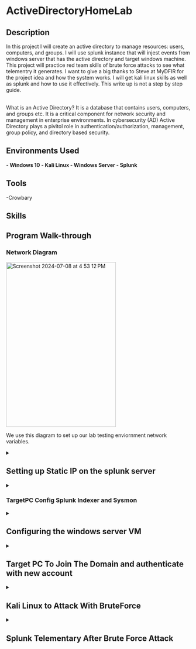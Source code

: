# ActiveDirectoryHomeLab



<h2>Description</h2>
In this project I will create an active directory to manage resources: users, computers, and groups. I will use splunk instance that will injest events from windows server that has the active directory and target windows machine. This project will practice red team skills of brute force attacks to see what telementry it generates. I want to give a big thanks to Steve at MyDFIR for the project idea and how the system works. I will get kali linux skills as well as splunk and how to use it effectively. This write up is not a step by step guide.
<br />
<br />

What is an Active Directory? It is a database that contains users, computers, and groups etc. It is a critical component for network security and management in enterprise environments. In cybersecurity (AD) Active Directory plays a pivitol role in authentication/authorization, management, group policy, and directory based security.
<br />




<h2>Environments Used</h2>

-<b> Windows 10 </b>
-<b> Kali Linux </b>
-<b> Windows Server </b>
-<b> Splunk </b>

<h2>Tools</h2>
-Crowbary
<h2>Skills</h2>


<h2>Program Walk-through</h2>

<h3> Network Diagram</h3>
<img width="300" height="450" alt="Screenshot 2024-07-08 at 4 53 12 PM" src="https://github.com/Developer-AaronB/ActiveDirectoryHomeLab/assets/91814805/d404c082-bdb4-452a-83dc-fc6c0717618d">

We use this diagram to set up our lab testing enviornment network variables. 
</br>

<details>
 <summary><h2> Setting up Static IP on the splunk server </h2></summary>
In order to set this up on the splunk server vm, I had to use the command: sudo nano /etc/netplan/00-installer-config.yaml. This file was the only one in the etc folder. Which brought me up to this screen which allowed me to set my static IP to the one in the diagram. I am currently in the Network layer 3 of the OSI model by configuring all of the static IP addresses.
</br>
<img width="450" height="450" alt="Screenshot 2024-07-09 at 12 26 55 PM" src="https://github.com/Developer-AaronB/ActiveDirectoryHomeLab/assets/91814805/8b2cee7e-a062-4200-a958-0b7839b9c881">
</br>
I had to use command  sudo netplan apply to finalize all changes. 
</br>
<img width="1101" alt="Screenshot 2024-07-10 at 4 02 24 PM" src="https://github.com/Developer-AaronB/ActiveDirectoryHomeLab/assets/91814805/25bb4988-1564-4ea5-a836-1a0c3c8568f8">
</br>
This will run with the user splunk is online everytime. Then I wanted to make sure my vm-host-pc is now renamed to target-pc which will distinguish itself in the labs.
</br>
</details>

<details>
<summary><h3>TargetPC Config Splunk Indexer and Sysmon</h3></summary>
<img width="753" alt="Screenshot 2024-07-10 at 4 10 24 PM" src="https://github.com/Developer-AaronB/ActiveDirectoryHomeLab/assets/91814805/e5a14504-1b2d-4f8a-8699-778723f4f4f4">
</br>
The target pc had the same IP address as the windows server in the diagram I had set up. I had to go into the network adapter settings to configure it as a static IP. This will prevent any IP conflicts from happening. 
</br>
<img width="557" alt="Screenshot 2024-07-10 at 4 18 12 PM" src="https://github.com/Developer-AaronB/ActiveDirectoryHomeLab/assets/91814805/ed88a102-ffe2-470e-bea0-ce4a15603058">
</br>
One of the main problems I ran into was the account creation for splunk enterprise. It took two weeks fo non stop calling to customer service to resolve the "48 hour wait time" specified for trial email. After the problem was resolved I was able to download splunk and indexer, which I made sure to put the correct IP address of the target-Pc.
</br>
<img width="829" alt="Screenshot 2024-07-10 at 4 35 27 PM" src="https://github.com/Developer-AaronB/ActiveDirectoryHomeLab/assets/91814805/3647c99c-f96f-47c5-9d8d-8334ccf46fde">
</br>
These configurations are instructing the splunk forwarder to push events releated to applications, security, and sysmon over to the splunk server. All the indexes are pointing to the endpoints which any event from  the endpoint will be pushed into our splunk server. Thanks to youtuber steve for providing this part in the homelab.
</br>
<img width="1034" alt="Screenshot 2024-07-10 at 5 06 38 PM" src="https://github.com/Developer-AaronB/ActiveDirectoryHomeLab/assets/91814805/64481b99-b438-4e65-b5a8-f4bd1e50536f">
</br>
The indexes on splunk did not have endpoint which needed to be created since we updated the local directory files with the config file for endpoints. The port that the new index needed to listen on was 9997. After clicking save, I was already able to see events from my target-pc. I made a search for index=endpoint (last 24hours)
<img width="1026" alt="Screenshot 2024-07-10 at 5 10 14 PM" src="https://github.com/Developer-AaronB/ActiveDirectoryHomeLab/assets/91814805/4b2e5a0f-88f2-4e1e-a6ae-4138bb5fe7f6">
</br>
</details>

<details>
<summary><h2>Configuring the windows server VM</h2></summary>
<img width="910" alt="Screenshot 2024-07-10 at 5 24 59 PM" src="https://github.com/Developer-AaronB/ActiveDirectoryHomeLab/assets/91814805/fc7a6126-36a6-442f-9902-c474baa89535">
</br>
I had to configure the server to have the correct static IP to prevent any errors into our active directory. Once it was configured I used ipconfig command to check the static ip as well as ping google.com for connectivity.
</br>
<img width="1133" alt="Screenshot 2024-07-10 at 5 29 41 PM" src="https://github.com/Developer-AaronB/ActiveDirectoryHomeLab/assets/91814805/5c7eda48-1002-4e85-a76c-f96a1f7686cd">
</br>
I had to promote this server to a domain controller by adding it to a new forest calling it mydfir.local with a password. I learned that attackers love to target domain controllers since it has access to everything which contains password hashes. Any activity report in this file would mean the server has been compromised.
</br>
<img width="724" alt="Screenshot 2024-07-10 at 5 34 40 PM" src="https://github.com/Developer-AaronB/ActiveDirectoryHomeLab/assets/91814805/71a598e0-5aa3-4e28-8289-34de4ec82179">
</br>
<img width="845" alt="Screenshot 2024-07-10 at 5 36 34 PM" src="https://github.com/Developer-AaronB/ActiveDirectoryHomeLab/assets/91814805/15968129-20ba-4cb5-87c2-ca1722025eaa">
</br>
I had to set up some test departments and fill in some users into the correct groups. In a higher enterprise this would be broken up by departments.
</br>
</details>

<details>
<summary><h2>Target PC To Join The Domain and authenticate with new account</h2></summary>

<img width="778" alt="Screenshot 2024-07-10 at 5 43 45 PM" src="https://github.com/Developer-AaronB/ActiveDirectoryHomeLab/assets/91814805/f7adeb75-7634-45cd-a901-057a5be41c1c">
</br>
The error from target machine does not know how to resolve the mydfir.local domain. I had to change the network adapter properties to change IPv4.
</br>
<img width="423" alt="Screenshot 2024-07-10 at 5 48 14 PM" src="https://github.com/Developer-AaronB/ActiveDirectoryHomeLab/assets/91814805/b9d8055a-fb37-4dd8-81c5-5cc87b643650">
</br>
<img width="1100" alt="Screenshot 2024-07-10 at 5 49 44 PM" src="https://github.com/Developer-AaronB/ActiveDirectoryHomeLab/assets/91814805/ce7ac2c9-fdad-4ec1-91b2-29263e959d6e">
</br>
I had to restart the target pc and now select other user while making sure it pointed to the domain mydfir. I logged in with the test account and now we have two machines talking with each other. It will pass events to our splunk server now. 

</details>


<details>
 <summary><h2>Kali Linux to Attack With BruteForce</h2></summary>
<img width="1015" alt="Screenshot 2024-07-10 at 6 17 21 PM" src="https://github.com/Developer-AaronB/ActiveDirectoryHomeLab/assets/91814805/04c5871e-0203-4856-a633-99c9bb7324dc">
</br
I had to configure the network IP to the one specified in the network model diagram. Then I pinged google.com to make sure there was connectivity as well as pinging the splunk server.
</br>
<img width="778" alt="Screenshot 2024-07-10 at 6 20 36 PM" src="https://github.com/Developer-AaronB/ActiveDirectoryHomeLab/assets/91814805/836e0876-35da-495f-b758-3035263ec18c">
</br>
 Next I had to install crowbar in kali for brute force attacks using the command (sudo apt-get install -y crowbar).
</br>
 <img width="518" alt="Screenshot 2024-07-11 at 12 33 58 PM" src="https://github.com/Developer-AaronB/ActiveDirectoryHomeLab/assets/91814805/7b1d2589-8a1c-4533-8d11-dcd6587ab0b6">
</br>
The next phase I had to use crowbar -b flag to specify the service RDP (remote desktop protocol) targeting the account terry smith with the -u flag. With the command I had to include the -C flag to specify a password list. Which I created called password.txt file than after I had to include the IP address 192.168.10.100/32 which I only wanted to target that specific IP. Once executed it will try out all passwords in the txt file. 
</br>
<img width="961" alt="Screenshot 2024-07-11 at 12 51 21 PM" src="https://github.com/Developer-AaronB/ActiveDirectoryHomeLab/assets/91814805/a9564a15-7cb0-4a6d-8189-649a1789bb36">
</details>

<details>
<summary><h2>Splunk Telementary After Brute Force Attack </h2></summary>
Searching on splunk using the index=endpoint tsmith within the last 15 minutes since I just made the attack on kali.
</br>
<img width="822" alt="Screenshot 2024-07-11 at 1 04 09 PM" src="https://github.com/Developer-AaronB/ActiveDirectoryHomeLab/assets/91814805/d52028a6-542e-4d16-ad5d-ee5084cda024">
</br>
I thought this was so incredible seeing the 20 events as the bruteforce tool made 20 attacks from the password.txt file created. Event code 4625 showed the account failed to log in.
</br>
<img width="543" alt="Screenshot 2024-07-11 at 1 08 18 PM" src="https://github.com/Developer-AaronB/ActiveDirectoryHomeLab/assets/91814805/266fdc7e-fc49-40b0-bb58-3e5c53031d40">
</br>
<img width="571" alt="Screenshot 2024-07-11 at 1 11 12 PM" src="https://github.com/Developer-AaronB/ActiveDirectoryHomeLab/assets/91814805/03bc732e-c2b2-4499-9e17-e85c7ae3c55d">

</br>
The code 4624 which registered as an event the account sucessfully logged in. Which means one of the passwords finally made it through. Recommendations: Have invalid attempts policy to lockout user with so many unsucessful attempts. This will prevent a brute force attack from happening. 
</br>
<img width="420" alt="Screenshot 2024-07-11 at 1 11 56 PM" src="https://github.com/Developer-AaronB/ActiveDirectoryHomeLab/assets/91814805/e5508d76-a058-4c39-83bc-87fd178ab5b7">
</br>
</details>








